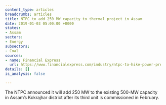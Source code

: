 ```yaml
---
content_type: articles
breadcrumbs: articles
title: NTPC to add 250 MW capacity to thermal project in Assam
date: 2019-01-03 05:00:00 +0000
states:
- Assam
sectors:
- Energy
subsectors:
- Coal
sources:
- name: Financial Express
  url: https://www.financialexpress.com/industry/ntpc-to-hike-power-production-in-assam-by-250-mw/1428593/
details: []
is_analysis: false

---
```

The NTPC announced it will add 250 MW to the existing 500-MW capacity in Assam’s Kokrajhar district after its third unit is commissioned in February. 